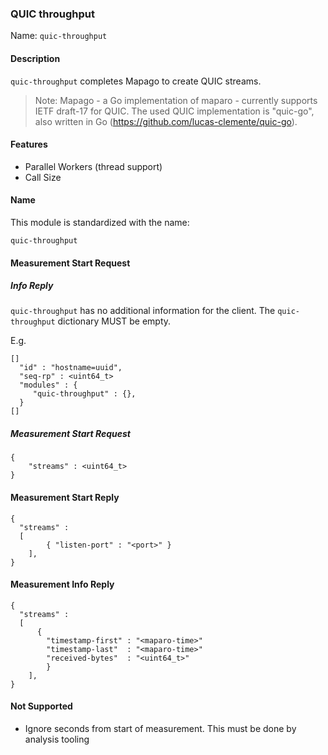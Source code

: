 ### QUIC throughput

Name: `quic-throughput`

#### Description

`quic-throughput` completes Mapago to create QUIC streams.  

> Note: Mapago - a Go implementation of maparo - currently supports IETF draft-17 for QUIC. The used QUIC implementation is "quic-go", also written in Go (https://github.com/lucas-clemente/quic-go).

#### Features
- Parallel Workers (thread support)
- Call Size 

#### Name

This module is standardized with the name:

```
quic-throughput
```

#### Measurement Start Request

##### Info Reply

`quic-throughput` has no additional information for the client. The `quic-throughput`
dictionary MUST be empty.

E.g.

```
[]
  "id" : "hostname=uuid",
  "seq-rp" : <uint64_t>
  "modules" : {
     "quic-throughput" : {},
  }
[]
```

##### Measurement Start Request

```
{
	"streams" : <uint64_t>
}
```

#### Measurement Start Reply

```
{
  "streams" :
  [
		{ "listen-port" : "<port>" }
	],
}
```


#### Measurement Info Reply

```
{
  "streams" :
  [
	  {
		"timestamp-first" : "<maparo-time>"
		"timestamp-last"  : "<maparo-time>"
		"received-bytes"  : "<uint64_t>"
		}
	],
}
```

#### Not Supported

- Ignore <n> seconds from start of measurement. This must be done by analysis
	tooling